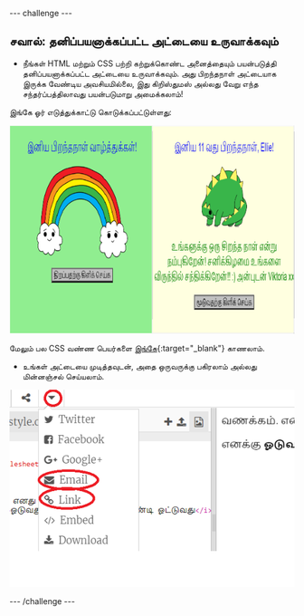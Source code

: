 --- challenge ---

## சவால்: தனிப்பயனாக்கப்பட்ட அட்டையை உருவாக்கவும்

+ நீங்கள் HTML மற்றும் CSS பற்றி கற்றுக்கொண்ட அனைத்தையும் பயன்படுத்தி தனிப்பயனாக்கப்பட்ட அட்டையை உருவாக்கவும். அது பிறந்தநாள் அட்டையாக இருக்க வேண்டிய அவசியமில்லை, இது கிறிஸ்துமஸ் அல்லது வேறு எந்த சந்தர்ப்பத்திலாவது பயன்படுமாறு அமைக்கலாம்!

இங்கே ஓர் எடுத்துக்காட்டு கொடுக்கப்பட்டுள்ளது:

![திரைப்பிடிப்பு](images/birthday-final.png)

மேலும் பல CSS வண்ண பெயர்களை [இங்கே](http://jumpto.cc/colours){:target="_blank"} காணலாம்.

+ உங்கள் அட்டையை முடித்தவுடன், அதை ஒருவருக்கு பகிரலாம் அல்லது மின்னஞ்சல் செய்யலாம்.

![திரைப்பிடிப்பு](images/birthday-share.png)

--- /challenge ---